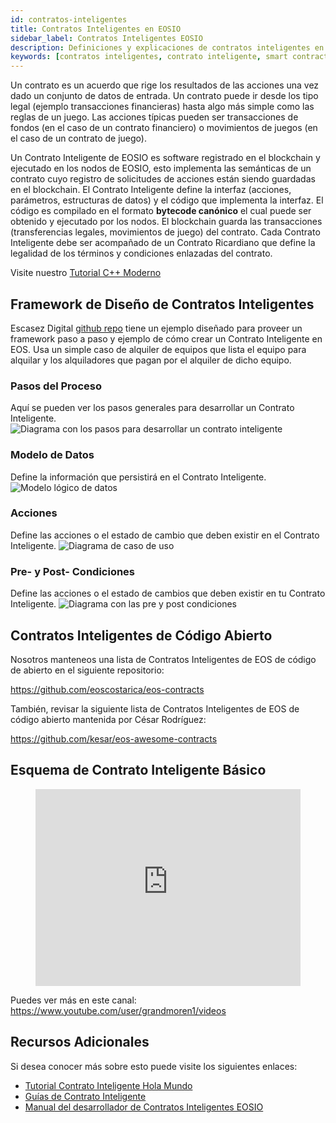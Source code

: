 ```yaml
---
id: contratos-inteligentes
title: Contratos Inteligentes en EOSIO
sidebar_label: Contratos Inteligentes EOSIO
description: Definiciones y explicaciones de contratos inteligentes en EOSIO.
keywords: [contratos inteligentes, contrato inteligente, smart contract, blockchain, eosio, EOS, WASM, Qué es un contrato inteligente, Cómo crear un contrato inteligente] 
---
```


Un contrato es un acuerdo que rige los resultados de las acciones una vez dado un conjunto de datos de entrada. Un contrato puede ir desde los tipo legal (ejemplo transacciones financieras) hasta algo más simple como las reglas de un juego. Las acciones típicas pueden ser transacciones de fondos (en el caso de un contrato financiero) o movimientos de juegos (en el caso de un contrato de juego).

Un Contrato Inteligente de EOSIO es software registrado en el blockchain y ejecutado en los nodos de EOSIO, esto implementa las semánticas de un contrato cuyo registro de solicitudes de acciones están siendo guardadas en el blockchain. El Contrato Inteligente define la interfaz (acciones, parámetros, estructuras de datos) y el código que implementa la interfaz. El código es compilado en el formato **bytecode canónico** el cual puede ser obtenido y ejecutado por los nodos. El blockchain guarda las transacciones (transferencias legales, movimientos de juego) del contrato. Cada Contrato Inteligente debe ser acompañado de un Contrato Ricardiano que define la legalidad de los términos y condiciones enlazadas del contrato.

Visite nuestro [Tutorial C++ Moderno](https://guias.eoscostarica.io/docs/tutoriales/cpp-moderno)

## Framework de Diseño de Contratos Inteligentes

Escasez Digital [github repo](https://github.com/digital-scarcity/equiprental) tiene un ejemplo diseñado para proveer un framework paso a paso y ejemplo de cómo crear un Contrato Inteligente en EOS. Usa un simple caso de alquiler de equipos que lista el equipo para alquilar y los alquiladores que pagan por el alquiler de dicho equipo.

### Pasos del Proceso

Aquí se pueden ver los pasos generales para desarrollar un Contrato Inteligente.
![Diagrama con los pasos para desarrollar un contrato inteligente](/img/contracts/steps.webp "Pasos")

### Modelo de Datos

Define la información que persistirá en el Contrato Inteligente.
![Modelo lógico de datos](/img/contracts/datamodel.webp "Modelo de Datos")

### Acciones

Define las acciones o el estado de cambio que deben existir en el Contrato Inteligente.
![Diagrama de caso de uso](/img/contracts/actions.webp "Acciones")

### Pre- y Post- Condiciones

Define las acciones o el estado de cambios que deben existir en tu Contrato Inteligente.
![Diagrama con las pre y post condiciones](/img/contracts/prepostconditions.webp "Pre y Post Condiciones")

## Contratos Inteligentes de Código Abierto

Nosotros manteneos una lista de Contratos Inteligentes de EOS de código de abierto en el siguiente repositorio:

https://github.com/eoscostarica/eos-contracts

También, revisar la siguiente lista de Contratos Inteligentes de EOS de código abierto mantenida por César Rodríguez:

https://github.com/kesar/eos-awesome-contracts

## Esquema de Contrato Inteligente Básico 

<figure className="video_container">
  <iframe 
    width="100%" 
    height="315" src="https://www.youtube.com/embed/ZE2HxTmxfrI"     
    frameBorder={0}
    allowFullScreen
    loading="lazy"> </iframe>
</figure>

Puedes ver más en este canal: https://www.youtube.com/user/grandmoren1/videos

## Recursos Adicionales

Si desea conocer más sobre esto puede visite los siguientes enlaces:

* [Tutorial Contrato Inteligente Hola Mundo](https://guias.eoscostarica.io/docs/tutoriales/contrato-hola-mundo)
* [Guías de Contrato Inteligente](https://developers.eos.io/welcome/v2.1/smart-contract-guides/index)
* [Manual del desarrollador de Contratos Inteligentes EOSIO](https://cc32d9.gitbook.io/eosio-smart-contract-developers-handbook)
